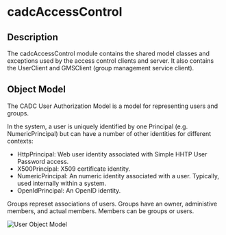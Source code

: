 # cadcAccessControl

## Description
The cadcAccessControl module contains the shared model classes and exceptions used by the access control clients and server.  It also contains the UserClient and GMSClient (group management service client).

## Object Model
The CADC User Authorization Model is a model for representing users and groups.

In the system, a user is uniquely identified by one Principal (e.g. NumericPrincipal) but can have a number of other  identities for different contexts:

- HttpPrincipal: Web user identity associated with Simple HHTP User Password access.
- X500Principal: X509 certificate identity.
- NumericPrincipal: An numeric identity associated with a user. Typically, used internally within a system.
- OpenIdPrincipal: An OpenID identity.

Groups represet associations of users. Groups have an owner, administive members, and actual members.  Members can be groups or users.

![User Object Model](doc/AccessControl.png)
